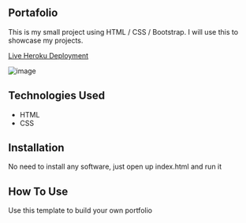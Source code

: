 ## Portafolio

This is my small project using HTML / CSS / Bootstrap. I will use this to showcase my projects.

[Live Heroku Deployment](https://portfolio-phillip.herokuapp.com/)


![image](https://user-images.githubusercontent.com/99948287/156217600-d02e6be7-f29e-41e5-94d1-2d681db6ed2c.png)

## Technologies Used
* HTML
* CSS

## Installation
No need to install any software, just open up index.html and run it

## How To Use
Use this template to build your own portfolio

